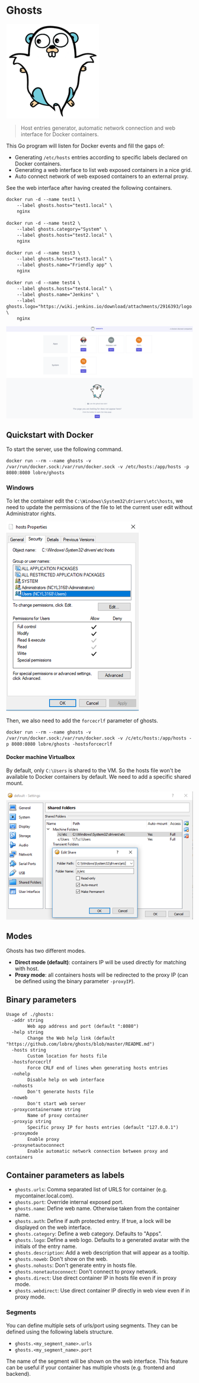 # Ghosts

<img src="https://raw.githubusercontent.com/lobre/ghosts/master/static/logo.png" width="250">

> Host entries generator, automatic network connection and web interface for Docker containers.

This Go program will listen for Docker events and fill the gaps of:

 - Generating `/etc/hosts` entries according to specific labels declared on Docker containers.
 - Generating a web interface to list web exposed containers in a nice grid.
 - Auto connect network of web exposed containers to an external proxy.

See the web interface after having created the following containers.

    docker run -d --name test1 \
        --label ghosts.hosts="test1.local" \
        nginx

    docker run -d --name test2 \
        --label ghosts.category="System" \
        --label ghosts.hosts="test2.local" \
        nginx

    docker run -d --name test3 \
        --label ghosts.hosts="test3.local" \
        --label ghosts.name="Friendly app" \
        nginx

    docker run -d --name test4 \
        --label ghosts.hosts="test4.local" \
        --label ghosts.name="Jenkins" \
        --label ghosts.logo="https://wiki.jenkins.io/download/attachments/2916393/logo.png" \
        nginx

![screenshot](https://raw.githubusercontent.com/lobre/ghosts/master/img/screenshot.png)

## Quickstart with Docker

To start the server, use the following command.

    docker run --rm --name ghosts -v /var/run/docker.sock:/var/run/docker.sock -v /etc/hosts:/app/hosts -p 8080:8080 lobre/ghosts

### Windows

To let the container edit the `C:\Windows\System32\drivers\etc\hosts`, we need to update the permissions of the file to let the current user edit without Administrator rights.

![screenshot](https://raw.githubusercontent.com/lobre/ghosts/master/img/windows_permissions.png)

Then, we also need to add the `forcecrlf` parameter of ghosts.

    docker run --rm --name ghosts -v /var/run/docker.sock:/var/run/docker.sock -v /c/etc/hosts:/app/hosts -p 8080:8080 lobre/ghosts -hostsforcecrlf

#### Docker machine Virtualbox

By default, only `C:\Users` is shared to the VM. So the hosts file won't be available to Docker containers by default. We need to add a specific shared mount.

![screenshot](https://raw.githubusercontent.com/lobre/ghosts/master/img/vbox_shared.png)

## Modes

Ghosts has two different modes.

 - **Direct mode (default)**: containers IP will be used directly for matching with host.
 - **Proxy mode**: all containers hosts will be redirected to the proxy IP (can be defined using the binary parameter `-proxyIP`).

## Binary parameters

    Usage of ./ghosts:
      -addr string
            Web app address and port (default ":8080")
      -help string
            Change the Web help link (default "https://github.com/lobre/ghosts/blob/master/README.md")
      -hosts string
            Custom location for hosts file
      -hostsforcecrlf
            Force CRLF end of lines when generating hosts entries
      -nohelp
            Disable help on web interface
      -nohosts
            Don't generate hosts file
      -noweb
            Don't start web server
      -proxycontainername string
            Name of proxy container
      -proxyip string
            Specific proxy IP for hosts entries (default "127.0.0.1")
      -proxymode
            Enable proxy
      -proxynetautoconnect
            Enable automatic network connection between proxy and containers

## Container parameters as labels

 - `ghosts.urls`: Comma separated list of URLS for container (e.g. mycontainer.local.com).
 - `ghosts.port`: Override internal exposed port.
 - `ghosts.name`: Define web name. Otherwise taken from the container name.
 - `ghosts.auth`: Define if auth protected entry. If true, a lock will be displayed on the web interface.
 - `ghosts.category`: Define a web category. Defaults to "Apps".
 - `ghosts.logo`: Define a web logo. Defaults to a generated avatar with the initials of the entry name.
 - `ghosts.description`: Add a web description that will appear as a tooltip.
 - `ghosts.noweb`: Don't show on the web.
 - `ghosts.nohosts`: Don't generate entry in hosts file.
 - `ghosts.nonetautoconnect`: Don't connect to proxy network.
 - `ghosts.direct`: Use direct container IP in hosts file even if in proxy mode.
 - `ghosts.webdirect`: Use direct container IP directly in web view even if in proxy mode.

### Segments

You can define multiple sets of urls/port using segments. They can be defined using the following labels structure.

 - `ghosts.<my_segment_name>.urls`
 - `ghosts.<my_segment_name>.port`

The name of the segment will be shown on the web interface. This feature can be useful if your container has multiple vhosts (e.g. frontend and backend).
